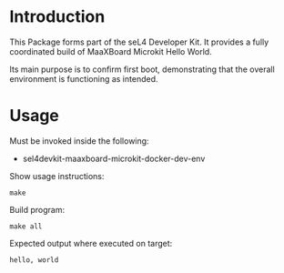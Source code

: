 # Introduction

This Package forms part of the seL4 Developer Kit. It provides a fully
coordinated build of MaaXBoard Microkit Hello World.

Its main purpose is to confirm first boot, demonstrating that the overall
environment is functioning as intended.

# Usage

Must be invoked inside the following:
* sel4devkit-maaxboard-microkit-docker-dev-env

Show usage instructions:
```
make
```

Build program:
```
make all
```

Expected output where executed on target:
```
hello, world
```
